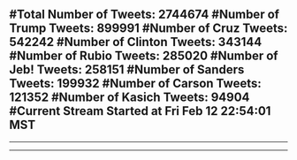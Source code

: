 #Total Number of Tweets: 2744674 
#Number of Trump Tweets: 899991
#Number of Cruz Tweets: 542242
#Number of Clinton Tweets: 343144
#Number of Rubio Tweets: 285020
#Number of Jeb! Tweets: 258151
#Number of Sanders Tweets: 199932
#Number of Carson Tweets: 121352
#Number of Kasich Tweets: 94904
#Current Stream Started at Fri Feb 12 22:54:01 MST
---
---
---
